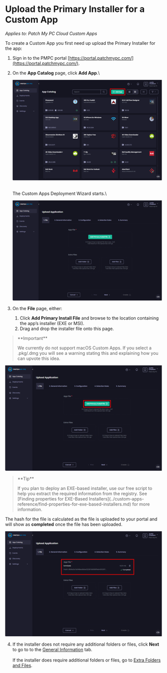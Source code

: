 # Upload the Primary Installer for a Custom App

_Applies to: Patch My PC Cloud Custom Apps_

To create a Custom App you first need up upload the Primary Installer for the app:

1. Sign in to the PMPC portal [https://portal.patchmypc.com/](https://portal.patchmypc.com/).
2.  On the **App Catalog** page, click **Add App**.\


    ![Clicking &#x22;Add App&#x22; on the App Catalog page](/_images/image-(209).png "Clicking &#x22;Add App&#x22; on the App Catalog page")

    \
    The Custom Apps Deployment Wizard starts.\


    ![Custom Apps Deployment Wizard](/_images/image-(210).png "Custom Apps Deployment Wizard")
3. On the **File** page, either:
   1. Click **Add Primary Install File** and browse to the location containing the app’s installer (EXE or MSI).
   2. Drag and drop the installer file onto this page.

<blockquote class="wp-block-quote">
<p>**Important**</p>
<p>We currently do not support macOS Custom Apps. If you select a .pkg/.dmg you will see a warning stating this and explaining how you can upvote this idea.</p>
</blockquote>

![Clicking “Add Primary Install File” on the “Upload Application” page](/_images/image-(211).png "Clicking “Add Primary Install File” on the “Upload Application” page")

<blockquote class="wp-block-quote">
<p>**Tip**</p>
<p>If you plan to deploy an EXE-based installer, use our free script to help you extract the required information from the registry. See [Finding properties for EXE-Based Installers](../custom-apps-reference/find-properties-for-exe-based-installers.md) for more information.</p>
</blockquote>

The hash for the file is calculated as the file is uploaded to your portal and will show as **completed** once the file has been uploaded.

![Calculating the hash for the file as its uploaded to your portal.](/_images/image-(212).png "Calculating the hash for the file as its uploaded to your portal.")

4. If the installer does not require any additional folders or files, click **Next** to go to to the [General Information](custom-apps-general-information-tab.md) tab.\
   \
   If the installer does require additional folders or files, go to [Extra Folders and Files](custom-apps-file-tab.md).